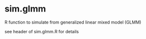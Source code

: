 sim.glmm
========

R function to simulate from generalized linear mixed model (GLMM)

see header of sim.glmm.R for details
